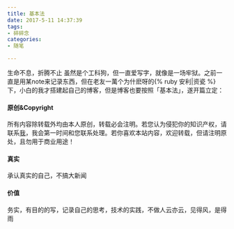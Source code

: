 ```yaml
---
title: 基本法
date: 2017-5-11 14:37:39
tags:
- 碎碎念
categories:
- 随笔

---
```


生命不息，折腾不止
虽然是个工科狗，但一直爱写字，就像是一场牢狱。之前一直是用某note来记录东西，但在老友一萬个为什麽呀的{% ruby 安利|资瓷 %}下，小白的我才搭建起自己的博客，但是博客也要按照「基本法」，遂开篇立定：

#### 原创&Copyright

所有内容除转载外均由本人原创，转载必会注明。若您认为侵犯你的知识产权，请联系[我](mailto:liubaichuan.tk@gmail.com)，我会第一时间和您联系处理。若你喜欢本站内容，欢迎转载，但请注明原处，且勿用于商业用途！

#### 真实

承认真实的自己，不搞大新闻

#### 价值

务实，有目的的写，记录自己的思考，技术的实践，不做人云亦云，见得风，是得雨

